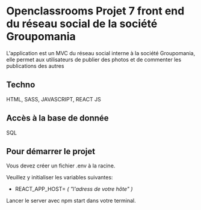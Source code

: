# Openclassrooms Projet 7 front end du réseau social de la société Groupomania

L'application est un MVC du réseau social interne à la société Groupomania, elle permet aux utilisateurs de publier des photos et de commenter les publications des autres 

## Techno

HTML, SASS, JAVASCRIPT, REACT JS

## Accès à la base de donnée

SQL

## Pour démarrer le projet

Vous devez créer un fichier .env à la racine.  

Veuillez y initialiser les variables suivantes:
- REACT_APP_HOST= *( "l'adress de votre hôte" )*

Lancer le server avec npm start dans votre terminal.